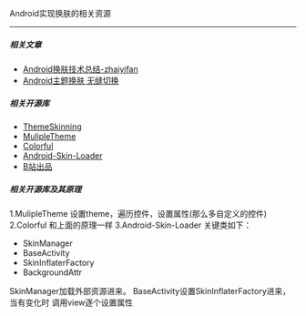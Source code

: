 Android实现换肤的相关资源
_ _ _
##### 相关文章
* [Android换肤技术总结-zhaiyifan](http://blog.zhaiyifan.cn/2015/09/10/Android%E6%8D%A2%E8%82%A4%E6%8A%80%E6%9C%AF%E6%80%BB%E7%BB%93/)
* [Android主题换肤 无缝切换](http://www.jianshu.com/p/af7c0585dd5b)


##### 相关开源库
* [ThemeSkinning](https://github.com/burgessjp/ThemeSkinning)
* [MulipleTheme](https://github.com/dersoncheng/MultipleTheme)
* [Colorful](https://github.com/bboyfeiyu/Colorful)
* [Android-Skin-Loader](https://github.com/fengjundev/Android-Skin-Loader)
* [B站出品](https://github.com/Bilibili/MagicaSakura)

##### 相关开源库及其原理
1.MulipleTheme
设置theme，遍历控件，设置属性(那么多自定义的控件)
2.Colorful
和上面的原理一样
3.Android-Skin-Loader
关键类如下：
* SkinManager
* BaseActivity
* SkinInflaterFactory
* BackgroundAttr

SkinManager加载外部资源进来。
BaseActivity设置SkinInflaterFactory进来，当有变化时 调用view逐个设置属性



